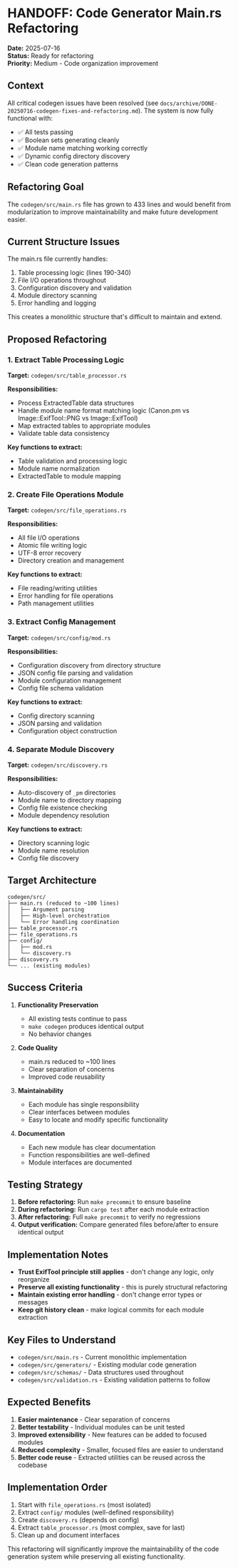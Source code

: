 # HANDOFF: Code Generator Main.rs Refactoring

**Date:** 2025-07-16  
**Status:** Ready for refactoring  
**Priority:** Medium - Code organization improvement  

## Context

All critical codegen issues have been resolved (see `docs/archive/DONE-20250716-codegen-fixes-and-refactoring.md`). The system is now fully functional with:

- ✅ All tests passing
- ✅ Boolean sets generating cleanly 
- ✅ Module name matching working correctly
- ✅ Dynamic config directory discovery
- ✅ Clean code generation patterns

## Refactoring Goal

The `codegen/src/main.rs` file has grown to 433 lines and would benefit from modularization to improve maintainability and make future development easier.

## Current Structure Issues

The main.rs file currently handles:
1. Table processing logic (lines 190-340)
2. File I/O operations throughout
3. Configuration discovery and validation
4. Module directory scanning
5. Error handling and logging

This creates a monolithic structure that's difficult to maintain and extend.

## Proposed Refactoring

### 1. Extract Table Processing Logic
**Target:** `codegen/src/table_processor.rs`

**Responsibilities:**
- Process ExtractedTable data structures
- Handle module name format matching logic (Canon.pm vs Image::ExifTool::PNG vs Image::ExifTool)
- Map extracted tables to appropriate modules
- Validate table data consistency

**Key functions to extract:**
- Table validation and processing logic
- Module name normalization
- ExtractedTable to module mapping

### 2. Create File Operations Module
**Target:** `codegen/src/file_operations.rs`

**Responsibilities:**
- All file I/O operations
- Atomic file writing logic
- UTF-8 error recovery
- Directory creation and management

**Key functions to extract:**
- File reading/writing utilities
- Error handling for file operations
- Path management utilities

### 3. Extract Config Management
**Target:** `codegen/src/config/mod.rs`

**Responsibilities:**
- Configuration discovery from directory structure
- JSON config file parsing and validation
- Module configuration management
- Config file schema validation

**Key functions to extract:**
- Config directory scanning
- JSON parsing and validation
- Configuration object construction

### 4. Separate Module Discovery
**Target:** `codegen/src/discovery.rs`

**Responsibilities:**
- Auto-discovery of `_pm` directories
- Module name to directory mapping
- Config file existence checking
- Module dependency resolution

**Key functions to extract:**
- Directory scanning logic
- Module name resolution
- Config file discovery

## Target Architecture

```
codegen/src/
├── main.rs (reduced to ~100 lines)
│   ├── Argument parsing
│   ├── High-level orchestration
│   └── Error handling coordination
├── table_processor.rs
├── file_operations.rs
├── config/
│   ├── mod.rs
│   └── discovery.rs
├── discovery.rs
└── ... (existing modules)
```

## Success Criteria

1. **Functionality Preservation**
   - All existing tests continue to pass
   - `make codegen` produces identical output
   - No behavior changes

2. **Code Quality**
   - main.rs reduced to ~100 lines
   - Clear separation of concerns
   - Improved code reusability

3. **Maintainability**
   - Each module has single responsibility
   - Clear interfaces between modules
   - Easy to locate and modify specific functionality

4. **Documentation**
   - Each new module has clear documentation
   - Function responsibilities are well-defined
   - Module interfaces are documented

## Testing Strategy

1. **Before refactoring:** Run `make precommit` to ensure baseline
2. **During refactoring:** Run `cargo test` after each module extraction
3. **After refactoring:** Full `make precommit` to verify no regressions
4. **Output verification:** Compare generated files before/after to ensure identical output

## Implementation Notes

- **Trust ExifTool principle still applies** - don't change any logic, only reorganize
- **Preserve all existing functionality** - this is purely structural refactoring
- **Maintain existing error handling** - don't change error types or messages
- **Keep git history clean** - make logical commits for each module extraction

## Key Files to Understand

- `codegen/src/main.rs` - Current monolithic implementation
- `codegen/src/generators/` - Existing modular code generation
- `codegen/src/schemas/` - Data structures used throughout
- `codegen/src/validation.rs` - Existing validation patterns to follow

## Expected Benefits

1. **Easier maintenance** - Clear separation of concerns
2. **Better testability** - Individual modules can be unit tested
3. **Improved extensibility** - New features can be added to focused modules
4. **Reduced complexity** - Smaller, focused files are easier to understand
5. **Better code reuse** - Extracted utilities can be reused across the codebase

## Implementation Order

1. Start with `file_operations.rs` (most isolated)
2. Extract `config/` modules (well-defined responsibility)
3. Create `discovery.rs` (depends on config)
4. Extract `table_processor.rs` (most complex, save for last)
5. Clean up and document interfaces

This refactoring will significantly improve the maintainability of the code generation system while preserving all existing functionality.